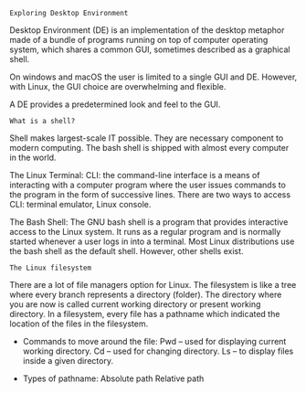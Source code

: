     Exploring Desktop Environment
Desktop Environment (DE) is an implementation of the desktop metaphor made of a bundle of programs running on top of computer operating system, which shares a common GUI, sometimes described as a graphical shell. 

On windows and macOS the user is limited to a single GUI and DE. However, with Linux, the GUI choice are overwhelming and flexible.

A DE provides a predetermined look and feel to the GUI.

 	What is a shell?
Shell makes largest-scale IT possible. They are necessary component to modern computing. The bash shell is shipped with almost every computer in the world. 

The Linux Terminal:
CLI: the command-line interface is a means of interacting with a computer program where the user issues commands to the program in the form of successive lines.
There are two ways to access CLI: terminal emulator, Linux console.

The Bash Shell:
The GNU bash shell is a program that provides interactive access to the Linux system.
It runs as a regular program and is normally started whenever a user logs in into a terminal.
Most Linux distributions use the bash shell as the default shell. However, other shells exist.

 	The Linux filesystem
There are a lot of file managers option for Linux.
The filesystem is like a tree where every branch represents a directory (folder).
The directory where you are now is called current working directory or present working directory.
In a filesystem, every file has a pathname which indicated the location of the files in the filesystem.

* Commands to move around the file:
Pwd – used for displaying current working directory.
Cd – used for changing directory.
Ls – to display files inside a given directory.

* Types of pathname:
Absolute path
Relative path
